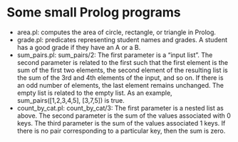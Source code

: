 # Some small Prolog programs

* area.pl: computes the area of circle, rectangle, or triangle in Prolog.
* grade.pl: predicates representing student names and grades. A student has a good grade if they have an A or a B.
* sum_pairs.pl: sum_pairs/2:  The first parameter is a “input list”. The second parameter is related to the first such that the first element is the sum of the first two elements,
  the second element of the resulting list is the sum of the 3rd and 4th elements of the input, and so on. If there is an odd number of elements, the last element remains unchanged.
  The empty list is related to the empty list. As an example, sum_pairs([1,2,3,4,5], [3,7,5]) is true.
* count_by_cat.pl: count_by_cat/3: The first parameter is a nested list as above.
  The second parameter is the sum of the values associated with 0 keys. The third parameter
  is the sum of the values associated 1 keys. If there is no pair corresponding to a particular key,
  then the sum is zero.
